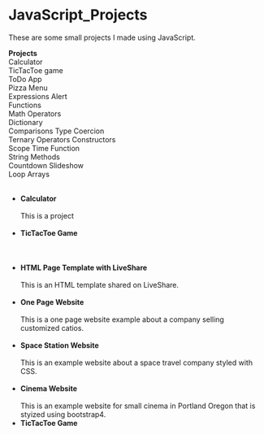 # JavaScript_Projects

These are some small projects I made using JavaScript.

<b>Projects</b>
<br>
Calculator<br>
TicTacToe game<br>
ToDo App<br>
Pizza Menu<br>
Expressions Alert<br>
Functions<br>
Math Operators<br>
Dictionary<br>
Comparisons Type Coercion<br>
Ternary Operators Constructors<br>
Scope Time Function<br>
String Methods<br>
Countdown Slideshow<br>
Loop Arrays<br>
<br>

<ul>
<li><b>Calculator</b></li>
<br>
 This is a project
<br>
<br>
<li><b>TicTacToe Game</b></li>
<br>
 
<br>
<br>
<li><b>HTML Page Template with LiveShare</b></li>
<br>
This is an HTML template shared on LiveShare.
<br>
<br>
<li><b>One Page Website</b></li>
<br>
This is a one page website example about a company selling customized catios.
<br>
<br>
<li><b>Space Station Website</b></li>
<br>
This is an example website about a space travel company styled with CSS.
<br>
<br>
<li><b>Cinema Website</b></li>
<br>
This is an example website for small cinema in Portland Oregon that is styized using bootstrap4.
<li><b>TicTacToe Game</b></li>
<br>
 
<br>
<br>
 
